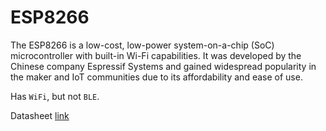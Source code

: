 # ESP8266
The ESP8266 is a low-cost, low-power system-on-a-chip (SoC) microcontroller with built-in Wi-Fi capabilities. It was developed by the Chinese company Espressif Systems and gained widespread popularity in the maker and IoT communities due to its affordability and ease of use.

Has `WiFi`, but not `BLE`.

Datasheet [link](./assets/esp8266-datasheet.pdf)
